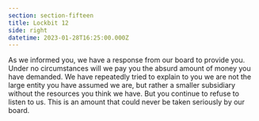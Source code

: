 ```yaml
---
section: section-fifteen
title: Lockbit 12
side: right
datetime: 2023-01-28T16:25:00.000Z
---
```

As we informed you, we have a response from our board to provide you. Under no circumstances will we pay you the absurd amount of money you have demanded. We have repeatedly tried to explain to you we are not the large entity you have assumed we are, but rather a smaller subsidiary without the resources you think we have. But you continue to refuse to listen to us. This is an amount that could never be taken seriously by our board.
